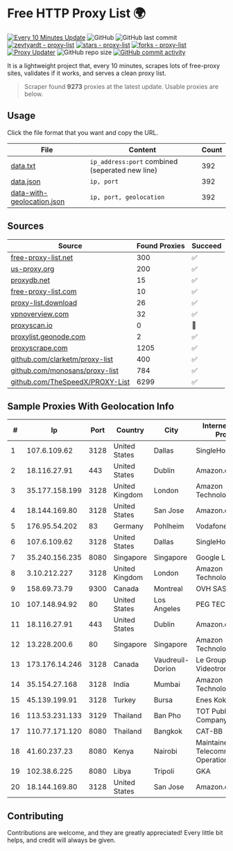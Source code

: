 
# Free HTTP Proxy List 🌍

[![Every 10 Minutes Update](https://github.com/mertguvencli/http-proxy-list/actions/workflows/main.yml/badge.svg?branch=main)](https://github.com/mertguvencli/http-proxy-list/actions/workflows/main.yml)
![GitHub](https://img.shields.io/github/license/mertguvencli/http-proxy-list)
![GitHub last commit](https://img.shields.io/github/last-commit/mertguvencli/http-proxy-list)
[![zevtyardt - proxy-list](https://img.shields.io/static/v1?label=zevtyardt&message=proxy-list&color=blue&logo=github)](https://github.com/zevtyardt/proxy-list "Go to GitHub repo")
[![stars - proxy-list](https://img.shields.io/github/stars/zevtyardt/proxy-list?style=social)](https://github.com/zevtyardt/proxy-list)
[![forks - proxy-list](https://img.shields.io/github/forks/zevtyardt/proxy-list?style=social)](https://github.com/zevtyardt/proxy-list)
[![Proxy Updater](https://github.com/zevtyardt/proxy-list/workflows/Proxy%20Updater/badge.svg)](https://github.com/zevtyardt/proxy-list/actions?query=workflow:"Proxy+Updater")
![GitHub repo size](https://img.shields.io/github/repo-size/zevtyardt/proxy-list)
[![GitHub commit activity](https://img.shields.io/github/commit-activity/m/zevtyardt/proxy-list?logo=commits)](https://github.com/zevtyardt/proxy-list/commits/main)

It is a lightweight project that, every 10 minutes, scrapes lots of free-proxy sites, validates if it works, and serves a clean proxy list.

> Scraper found **9273** proxies at the latest update. Usable proxies are below.

## Usage

Click the file format that you want and copy the URL.

|File|Content|Count|
|----|-------|-----|
|[data.txt](https://raw.githubusercontent.com/mertguvencli/http-proxy-list/main/proxy-list/data.txt)|`ip_address:port` combined (seperated new line)|392|
|[data.json](https://raw.githubusercontent.com/mertguvencli/http-proxy-list/main/proxy-list/data.json)|`ip, port`|392|
|[data-with-geolocation.json](https://raw.githubusercontent.com/mertguvencli/http-proxy-list/main/proxy-list/data-with-geolocation.json)|`ip, port, geolocation`|392|

## Sources

|Source|Found Proxies|Succeed|
|------|-------------|-------|
|[free-proxy-list.net](https://free-proxy-list.net)|300|✅|
|[us-proxy.org](https://www.us-proxy.org)|200|✅|
|[proxydb.net](http://proxydb.net)|15|✅|
|[free-proxy-list.com](https://free-proxy-list.com/?page=&port=&type%5B%5D=http&type%5B%5D=https&up_time=0&search=Search)|10|✅|
|[proxy-list.download](https://www.proxy-list.download/HTTP)|26|✅|
|[vpnoverview.com](https://vpnoverview.com/privacy/anonymous-browsing/free-proxy-servers)|32|✅|
|[proxyscan.io](https://www.proxyscan.io)|0|🚫|
|[proxylist.geonode.com](https://proxylist.geonode.com/api/proxy-list?limit=300&page=1&sort_by=lastChecked&sort_type=desc&protocols=http,https)|2|✅|
|[proxyscrape.com](https://api.proxyscrape.com/v2/?request=displayproxies&protocol=http&timeout=10000&country=all&ssl=all&anonymity=all)|1205|✅|
|[github.com/clarketm/proxy-list](https://raw.githubusercontent.com/clarketm/proxy-list/master/proxy-list-raw.txt)|400|✅|
|[github.com/monosans/proxy-list](https://raw.githubusercontent.com/monosans/proxy-list/main/proxies/http.txt)|784|✅|
|[github.com/TheSpeedX/PROXY-List](https://raw.githubusercontent.com/TheSpeedX/PROXY-List/master/http.txt)|6299|✅|


## Sample Proxies With Geolocation Info

|#|Ip|Port|Country|City|Internet Service Provider|
|-|--|----|-------|----|-------------------------|
|1|107.6.109.62|3128|United States|Dallas|SingleHop LLC|
|2|18.116.27.91|443|United States|Dublin|Amazon.com, Inc.|
|3|35.177.158.199|3128|United Kingdom|London|Amazon Technologies Inc.|
|4|18.144.169.80|3128|United States|San Jose|Amazon.com, Inc.|
|5|176.95.54.202|83|Germany|Pohlheim|Vodafone GmbH|
|6|107.6.109.62|3128|United States|Dallas|SingleHop LLC|
|7|35.240.156.235|8080|Singapore|Singapore|Google LLC|
|8|3.10.212.227|3128|United Kingdom|London|Amazon Technologies Inc.|
|9|158.69.73.79|9300|Canada|Montreal|OVH SAS|
|10|107.148.94.92|80|United States|Los Angeles|PEG TECH INC|
|11|18.116.27.91|443|United States|Dublin|Amazon.com, Inc.|
|12|13.228.200.6|80|Singapore|Singapore|Amazon Technologies Inc.|
|13|173.176.14.246|3128|Canada|Vaudreuil-Dorion|Le Groupe Videotron Ltee|
|14|35.154.27.168|3128|India|Mumbai|Amazon Technologies Inc.|
|15|45.139.199.91|3128|Turkey|Bursa|Enes Koken|
|16|113.53.231.133|3129|Thailand|Ban Pho|TOT Public Company Limited|
|17|110.77.171.120|8080|Thailand|Bangkok|CAT-BB|
|18|41.60.237.23|8080|Kenya|Nairobi|Maintainer Liquid Telecommunications Operations Limited|
|19|102.38.6.225|8080|Libya|Tripoli|GKA|
|20|18.144.169.80|3128|United States|San Jose|Amazon.com, Inc.|



## Contributing

Contributions are welcome, and they are greatly appreciated! Every
little bit helps, and credit will always be given.

